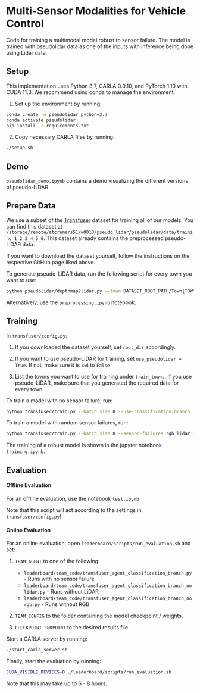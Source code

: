 # Multi-Sensor Modalities for Vehicle Control

Code for training a multimodal model robust to sensor failure. The model is trained with pseudolidar data as one of the inputs  with inference being done using Lidar data.

## Setup

This implementation uses Python 3.7, CARLA 0.9.10, and PyTorch 1.10 with CUDA 11.3. We recommend using conda to manage the environment.

1. Set up the environment by running:
```bash
conda create -n pseudolidar python=3.7
conda activate pseudolidar
pip install -r requirements.txt
```

2. Copy necessary CARLA files by running:
```bash
./setup.sh
```

## Demo

`pseudolidar_demo.ipynb` contains a demo visualizing the different versions of pseudo-LiDAR

## Prepare Data

We use a subset of the [Transfuser](https://github.com/autonomousvision/transfuser) dataset for training all of our models. You can find this dataset at
`/storage/remote/atcremers51/w0013/pseudo_lidar/pseudolidar/data/training_1_2_3_4_5_6`. This dataset already contains the preprocessed pseudo-LiDAR data.

If you want to download the dataset yourself, follow the instructions on the respective GitHub page liked above.

To generate pseudo-LiDAR data, run the following script for every town you want to use:
```bash
python pseudolidar/depthmap2lidar.py --town DATASET_ROOT_PATH/Town{TOWN}_short --extrinsics pseudolidar/extrinsics.json --fov 100 --image_dim 400 300
```

Alternatively, use the `preprocessing.ipynb` notebook.

## Training

In `transfuser/config.py`:

1. If you downloaded the dataset yourself, set `root_dir`  accordingly.

2. If you want to use pseudo-LiDAR for training, set `use_pseudolidar = True`. If not, make sure it is set to `False`

3. List the towns you want to use for training under `train_towns`. If you use pseudo-LiDAR, make sure that you generated the required data for every town.


To train a model with no sensor failure, run:
```bash
python transfuser/train.py --batch_size 8 --use-classification-branch
```

To train a model with random sensor failures, run:
```bash
python transfuser/train.py --batch_size 8 --sensor-failures rgb lidar --use-classification-branch
```

The training of a robust model is shown in the jupyter notebook `training.ipynb`.

## Evaluation

#### Offline Evaluation
For an offline evaluation, use the notebook `test.ipynb`

Note that this script will act according to the settings in `transfuser/config.py`!

#### Online Evaluation
For an online evaluation, open `leaderboard/scripts/run_evaluation.sh` and set:

1. `TEAM_AGENT` to one of the following: 
    - `leaderboard/team_code/transfuser_agent_classification_branch.py` - Runs with no sensor failure
    - `leaderboard/team_code/transfuser_agent_classification_branch_nolidar.py` - Runs without LiDAR
    - `leaderboard/team_code/transfuser_agent_classification_branch_norgb.py` - Runs without RGB

2. `TEAM_CONFIG` to the folder containing the model checkpoint / weights.

3. `CHECKPOINT_ENDPOINT` to the desired results file.

Start a CARLA server by running:
```bash
./start_carla_server.sh
```

Finally, start the evaluation by running:
```bash
CUDA_VISIBLE_DEVICES=0 ./leaderboard/scripts/run_evaluation.sh
```

Note that this may take up to 6 - 8 hours.
